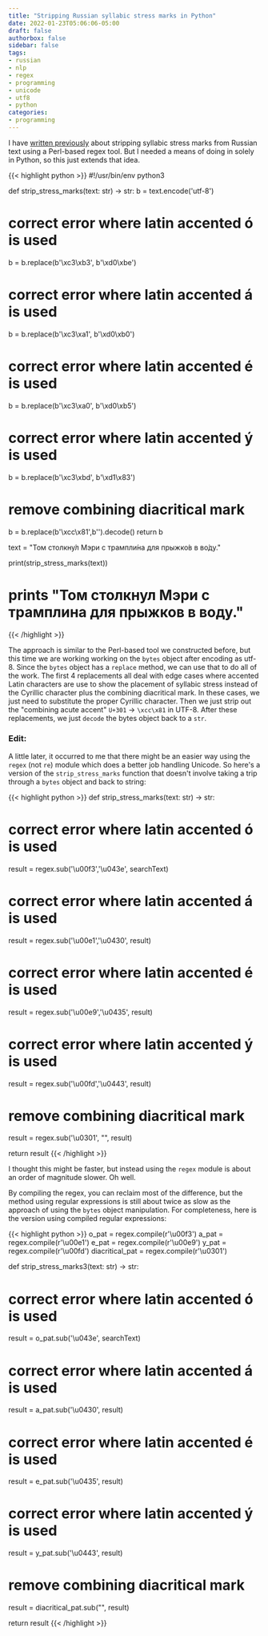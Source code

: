 ```yaml
---
title: "Stripping Russian syllabic stress marks in Python"
date: 2022-01-23T05:06:06-05:00
draft: false
authorbox: false
sidebar: false
tags:
- russian
- nlp
- regex
- programming
- unicode
- utf8
- python
categories:
- programming
---
```

I have [written previously](h/2021/08/04/stripping-russian-stress-marks-from-text-from-the-command-line/) about stripping syllabic stress marks from Russian text using a Perl-based regex tool. But I needed a means of doing in solely in Python, so this just extends that idea.

{{< highlight python >}}
#!/usr/bin/env python3

def strip_stress_marks(text: str) -> str:
   b = text.encode('utf-8')
   # correct error where latin accented ó is used
   b = b.replace(b'\xc3\xb3', b'\xd0\xbe')
   # correct error where latin accented á is used
   b = b.replace(b'\xc3\xa1', b'\xd0\xb0')
   # correct error where latin accented é is used
   b = b.replace(b'\xc3\xa0', b'\xd0\xb5')
   # correct error where latin accented ý is used
   b = b.replace(b'\xc3\xbd', b'\xd1\x83')
   # remove combining diacritical mark
   b = b.replace(b'\xcc\x81',b'').decode()
   return b

text = "Том столкну́л Мэри с трампли́на для прыжко́в в во́ду."

print(strip_stress_marks(text))
# prints "Том столкнул Мэри с трамплина для прыжков в воду."
{{< /highlight >}}

The approach is similar to the Perl-based tool we constructed before, but this time we are working working on the `bytes` object after encoding as utf-8. Since the `bytes` object has a `replace` method, we can use that to do all of the work. The first 4 replacements all deal with edge cases where accented Latin characters are use to show the placement of syllabic stress instead of the Cyrillic character plus the combining diacritical mark. In these cases, we just need to substitute the proper Cyrillic character. Then we just strip out the "combining acute accent" `U+301` → `\xcc\x81` in UTF-8. After these replacements, we just `decode` the bytes object back to a `str`.

### Edit:

A little later, it occurred to me that there might be an easier way using the `regex` (not `re`) module which does a better job handling Unicode. So here's a version of the `strip_stress_marks` function that doesn't involve taking a trip through a `bytes` object and back to string:

{{< highlight python >}}
def strip_stress_marks(text: str) -> str:
   # correct error where latin accented ó is used
   result = regex.sub('\u00f3','\u043e', searchText)
   # correct error where latin accented á is used
   result = regex.sub('\u00e1','\u0430', result)
   # correct error where latin accented é is used
   result = regex.sub('\u00e9','\u0435', result)
   # correct error where latin accented ý is used
   result = regex.sub('\u00fd','\u0443', result)
   # remove combining diacritical mark
   result = regex.sub('\u0301', "", result)
   
   return result
{{< /highlight >}}

I thought this might be faster, but instead using the `regex` module is about an order of magnitude slower. Oh well.

By compiling the regex, you can reclaim most of the difference, but the method using regular expressions is still about twice as slow as the approach of using the `bytes` object manipulation. For completeness, here is the version using compiled regular expressions:

{{< highlight python >}}
o_pat = regex.compile(r'\u00f3')
a_pat = regex.compile(r'\u00e1')
e_pat = regex.compile(r'\u00e9')
y_pat = regex.compile(r'\u00fd')
diacritical_pat = regex.compile(r'\u0301')

def strip_stress_marks3(text: str) -> str:
   # correct error where latin accented ó is used
   result = o_pat.sub('\u043e', searchText)
   # correct error where latin accented á is used
   result = a_pat.sub('\u0430', result)
   # correct error where latin accented é is used
   result = e_pat.sub('\u0435', result)
   # correct error where latin accented ý is used
   result = y_pat.sub('\u0443', result)
   # remove combining diacritical mark
   result = diacritical_pat.sub("", result)
   
   return result
{{< /highlight >}}